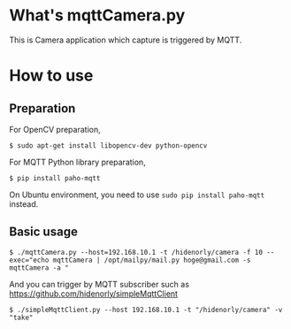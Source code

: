 # What's mqttCamera.py

This is Camera application which capture is triggered by MQTT.

# How to use

## Preparation

For OpenCV preparation,

```
$ sudo apt-get install libopencv-dev python-opencv
```

For MQTT Python library preparation,

```
$ pip install paho-mqtt
```

On Ubuntu environment, you need to use ```sudo pip install paho-mqtt``` instead.

## Basic usage

```
$ ./mqttCamera.py --host=192.168.10.1 -t /hidenorly/camera -f 10 --exec="echo mqttCamera | /opt/mailpy/mail.py hoge@gmail.com -s mqttCamera -a "
```

And you can trigger by MQTT subscriber such as https://github.com/hidenorly/simpleMqttClient

```
$ ./simpleMqttClient.py --host 192.168.10.1 -t "/hidenorly/camera" -v "take"
```
